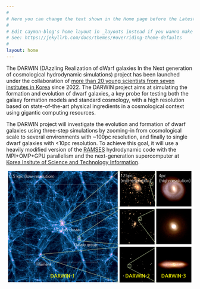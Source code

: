 ```yaml
---
#
# Here you can change the text shown in the Home page before the Latest Posts section.
#
# Edit cayman-blog's home layout in _layouts instead if you wanna make some changes
# See: https://jekyllrb.com/docs/themes/#overriding-theme-defaults
#
layout: home
---
```


The DARWIN (DAzzling Realization of dWarf galaxies In the Next generation of cosmological hydrodynamic simulations) project has been launched under the collaboration of [more than 20 young scientists from seven institutes in Korea](/collaboration.html) since 2022.
The DARWIN project aims at simulating the formation and evolution of dwarf galaxies, a key probe for testing both the galaxy formation models and standard cosmology, with a high resolution based on state-of-the-art physical ingredients in a cosmological context using gigantic computing resources.

The DARWIN project will investigate the evolution and formation of dwarf galaxies using three-step simulations by zooming-in from cosmological scale to several environments with ~100pc resolution, and finally to single dwarf galaxies with <10pc resolution.
To achieve this goal, it will use a heavily modified version of the [RAMSES](https://bitbucket.org/rteyssie/ramses/) hydrodynamic code with the MPI+OMP+GPU parallelism and the next-generation supercomputer at [Korea Insitute of Science and Technology Information](https://www.kisti.re.kr/eng/). 

![Concept diagram of DARWIN three-step simulations](images/darwin_concept.png)
